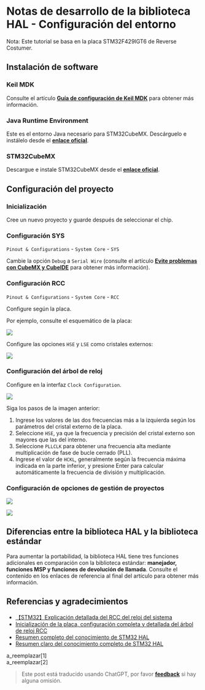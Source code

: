 # Notas de desarrollo de la biblioteca HAL - Configuración del entorno

Nota: Este tutorial se basa en la placa STM32F429IGT6 de Reverse Costumer.

## Instalación de software

### Keil MDK

Consulte el artículo [**Guía de configuración de Keil MDK**](https://wiki-power.com/KeilMDK%E9%85%8D%E7%BD%AE%E6%8C%87%E5%8D%97) para obtener más información.

### Java Runtime Environment

Este es el entorno Java necesario para STM32CubeMX. Descárguelo e instálelo desde el [**enlace oficial**](https://www.java.com/en/download/).

### STM32CubeMX

Descargue e instale STM32CubeMX desde el [**enlace oficial**](https://my.st.com/content/my_st_com/zh/products/development-tools/software-development-tools/stm32-software-development-tools/stm32-configurators-and-code-generators/stm32cubemx.license=1611899126599.product=STM32CubeMX.version=6.1.1.html).

## Configuración del proyecto

### Inicialización

Cree un nuevo proyecto y guarde después de seleccionar el chip.

### Configuración SYS

`Pinout & Configurations` - `System Core` - `SYS`

Cambie la opción `Debug` a `Serial Wire` (consulte el artículo [**Evite problemas con CubeMX y CubeIDE**](https://wiki-power.com/CubeMX与CubeIDE避坑) para obtener más información).

### Configuración RCC

`Pinout & Configurations` - `System Core` - `RCC`

Configure según la placa.

Por ejemplo, consulte el esquemático de la placa:

![](https://wiki-media-1253965369.cos.ap-guangzhou.myqcloud.com/img/20210205205030.png)

Configure las opciones `HSE` y `LSE` como cristales externos:

![](https://wiki-media-1253965369.cos.ap-guangzhou.myqcloud.com/img/20210205205140.png)

### Configuración del árbol de reloj

Configure en la interfaz `Clock Configuration`.

![](https://wiki-media-1253965369.cos.ap-guangzhou.myqcloud.com/img/20210205205550.png)

Siga los pasos de la imagen anterior:

1. Ingrese los valores de las dos frecuencias más a la izquierda según los parámetros del cristal externo de la placa.
2. Seleccione `HSE`, ya que la frecuencia y precisión del cristal externo son mayores que las del interno.
3. Seleccione `PLLCLK` para obtener una frecuencia alta mediante multiplicación de fase de bucle cerrado (PLL).
4. Ingrese el valor de `HCKL`, generalmente según la frecuencia máxima indicada en la parte inferior, y presione Enter para calcular automáticamente la frecuencia de división y multiplicación.

### Configuración de opciones de gestión de proyectos

![](https://wiki-media-1253965369.cos.ap-guangzhou.myqcloud.com/img/20210130095224.png)

![](https://wiki-media-1253965369.cos.ap-guangzhou.myqcloud.com/img/20210130095239.png)

## Diferencias entre la biblioteca HAL y la biblioteca estándar

Para aumentar la portabilidad, la biblioteca HAL tiene tres funciones adicionales en comparación con la biblioteca estándar: **manejador, funciones MSP y funciones de devolución de llamada**. Consulte el contenido en los enlaces de referencia al final del artículo para obtener más información.

## Referencias y agradecimientos

- [【STM32】Explicación detallada del RCC del reloj del sistema](https://blog.csdn.net/as480133937/article/details/98845509)
- [Inicialización de la placa, configuración completa y detallada del árbol de reloj RCC](https://www.notion.so/2-RCC-770c0c454f954408a3956257aa0fb523)
- [Resumen completo del conocimiento de STM32 HAL](https://mp.weixin.qq.com/s/ffcjKtl7JdRibLRNGquGXA)
- [Resumen claro del conocimiento completo de STM32 HAL](https://mp.weixin.qq.com/s/qkj0fQS5NrCXmbppKEhaAg)

a_reemplazar[1]  
a_reemplazar[2]

> Este post está traducido usando ChatGPT, por favor [**feedback**](https://github.com/linyuxuanlin/Wiki_MkDocs/issues/new) si hay alguna omisión.